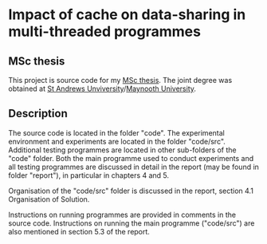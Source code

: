 # Impact of cache on data-sharing in multi-threaded programmes

## MSc thesis
This project is source code for my [MSc thesis](https://bazilinskyy.github.io/papers/bazilinskyy2014impact.pdf). The joint degree was obtained at [St Andrews Unviversity](https://www.st-andrews.ac.uk)/[Maynooth University](https://www.maynoothuniversity.ie).

## Description
The source code is located in the folder "code". The experimental environment and experiments are located in the folder "code/src". Additional testing programmes are located in other sub-folders of the "code" folder. Both the main programme used to conduct experiments and all testing programmes are discussed in detail in the report (may be found in folder "report"), in particular in chapters 4 and 5.

Organisation of the "code/src" folder is discussed in the report, section 4.1 Organisation of Solution.

Instructions on running programmes are provided in comments in the source code. Instructions on running the main programme ("code/src") are also mentioned in section 5.3 of the report.
